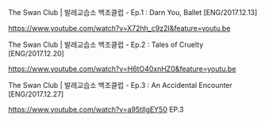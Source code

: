 The Swan Club | 발레교습소 백조클럽 - Ep.1 : Darn You, Ballet [ENG/2017.12.13]

https://www.youtube.com/watch?v=X72hh_c9z2I&feature=youtu.be

The Swan Club | 발레교습소 백조클럽 - Ep.2 : Tales of Cruelty [ENG/2017.12.20]

https://www.youtube.com/watch?v=H6tO40xnHZ0&feature=youtu.be

The Swan Club | 발레교습소 백조클럽 - Ep.3 : An Accidental Encounter [ENG/2017.12.27]

https://www.youtube.com/watch?v=a95tIlgEY50  EP.3

